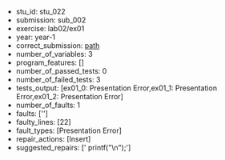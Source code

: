 - stu_id: stu_022	       
- submission: sub_002
- exercise: lab02/ex01
- year: year-1
- correct_submission: [path](https://github.com/pmorvalho/C-Pack-IPAs/blob/main/correct_submissions/year-1/lab02/ex01/ex01-stu_022-sub_003)
- number_of_variables: 3
- program_features: [] 
- number_of_passed_tests: 0
- number_of_failed_tests: 3
- tests_output: [ex01_0: Presentation Error,ex01_1: Presentation Error,ex01_2: Presentation Error]
- number_of_faults: 1
- faults: ['']
- faulty_lines: [22]
- fault_types: [Presentation Error]
- repair_actions: [Insert] 
- suggested_repairs: ['    printf("\n");']
